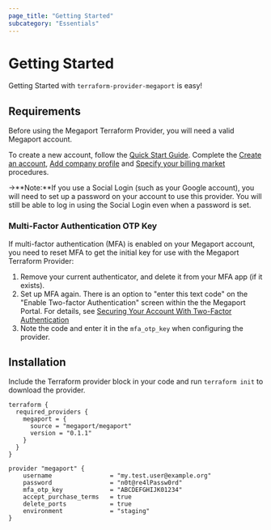 ```yaml
---
page_title: "Getting Started"
subcategory: "Essentials"
---
```


# Getting Started
Getting Started with `terraform-provider-megaport` is easy! 

## Requirements
Before using the Megaport Terraform Provider, you will need a valid Megaport account.

To create a new account, follow the [Quick Start Guide](https://docs.megaport.com/getting-started/). Complete
the [Create an account](https://docs.megaport.com/setting-up/registering/), 
[Add company profile](https://docs.megaport.com/setting-up/registering/#adding-a-company-profile) and 
[Specify your billing market](https://docs.megaport.com/setting-up/registering/#enabling-a-billing-market) procedures.

->**Note:**If you use a Social Login (such as your Google account), you will need to set up a password on your account to use this 
provider. You will still be able to log in using the Social Login even when a password is set.

### Multi-Factor Authentication OTP Key
If multi-factor authentication (MFA) is enabled on your Megaport account, you need to reset MFA to get the initial key for use with the Megaport Terraform Provider:

1. Remove your current authenticator, and delete it from your MFA app (if it exists). 
1. Set up MFA again. There is an option to "enter this text code" on the "Enable Two-factor Authentication" screen within the the Megaport Portal. For details, see [Securing Your Account With Two-Factor Authentication](https://docs.megaport.com/setting-up/manage-profile/#securing-your-account-with-two-factor-authentication)
1. Note the code and enter it in the `mfa_otp_key` when configuring the provider.

## Installation

Include the Terraform provider block in your code and run `terraform init` to download the provider.

```
terraform {
  required_providers {
    megaport = {
      source = "megaport/megaport"
      version = "0.1.1"
    }
  }
}

provider "megaport" {
    username                = "my.test.user@example.org"
    password                = "n0t@re4lPassw0rd"
    mfa_otp_key             = "ABCDEFGHIJK01234"
    accept_purchase_terms   = true
    delete_ports            = true
    environment             = "staging"
}
```

